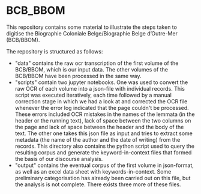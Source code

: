 # BCB_BBOM

This repository contains some material to illustrate the steps taken to digitise the Biographie Coloniale Belge/Biographie Belge d’Outre-Mer (BCB/BBOM).

The repository is structured as follows:
  - "data" contains the raw ocr transcription of the first volume of the BCB/BBOM, which is our input data. The other volumes of the BCB/BBOM have been processed in the same way.
  - "scripts" contain two jupyter notebooks. One was used to convert the raw OCR of each volume into a json-file with individual records. This script was executed iteratively, each time followed by a manual correction stage in which we had a look at and corrected the OCR file whenever the error log indicated that the page couldn't be processed. These errors included OCR mistakes in the names of the lemmata (in the header or the running text), lack of space between the two columns on the page and lack of space between the header and the body of the text.
  The other one takes this json file as input and tries to extract some metadata (the name of the author and the date of writing) from the records. This directory also contains the python script used to query the resulting corpus and generate the keyword-in-context files that formed the basis of our discourse analysis.
  - "output" contains the eventual corpus of the first volume in json-format, as well as an excel data sheet with keywords-in-context. Some preliminary categorisation has already been carried out on this file, but the analysis is not complete. There exists three more of these files.

